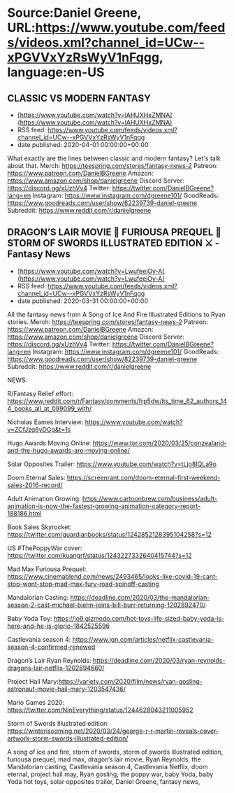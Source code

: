 # Source:Daniel Greene, URL:https://www.youtube.com/feeds/videos.xml?channel_id=UCw--xPGVVxYzRsWyV1nFqgg, language:en-US

## CLASSIC VS MODERN FANTASY
 - [https://www.youtube.com/watch?v=lAHUXHxZMNA](https://www.youtube.com/watch?v=lAHUXHxZMNA)
 - RSS feed: https://www.youtube.com/feeds/videos.xml?channel_id=UCw--xPGVVxYzRsWyV1nFqgg
 - date published: 2020-04-01 00:00:00+00:00

What exactly are the lines between classic and modern fantasy? Let's talk about that.
Merch: https://teespring.com/stores/fantasy-news-2
Patreon: https://www.patreon.com/DanielBGreene
Amazon: https://www.amazon.com/shop/danielgreene
Discord Server: https://discord.gg/xUzhVv4
Twitter: https://twitter.com/DanielBGreene?lang=en
Instagram: https://www.instagram.com/dgreene101/
GoodReads: https://www.goodreads.com/user/show/82239739-daniel-greene
Subreddit: https://www.reddit.com/r/danielgreene

## DRAGON’S LAIR MOVIE 🐉 FURIOUSA PREQUEL 🤬 STORM OF SWORDS ILLUSTRATED EDITION ⚔️ - Fantasy News
 - [https://www.youtube.com/watch?v=LwufeeiOy-A](https://www.youtube.com/watch?v=LwufeeiOy-A)
 - RSS feed: https://www.youtube.com/feeds/videos.xml?channel_id=UCw--xPGVVxYzRsWyV1nFqgg
 - date published: 2020-03-31 00:00:00+00:00

All the fantasy news from A Song of Ice And Fire Illustrated Editions to Ryan stories. 
Merch: https://teespring.com/stores/fantasy-news-2
Patreon: https://www.patreon.com/DanielBGreene
Amazon: https://www.amazon.com/shop/danielgreene
Discord Server: https://discord.gg/xUzhVv4
Twitter: https://twitter.com/DanielBGreene?lang=en
Instagram: https://www.instagram.com/dgreene101/
GoodReads: https://www.goodreads.com/user/show/82239739-daniel-greene
Subreddit: https://www.reddit.com/r/danielgreene

NEWS:

R/Fantasy Relief effort: https://www.reddit.com/r/Fantasy/comments/frp5dw/its_time_62_authors_144_books_all_at_099099_with/

Nicholas Eames Interview: https://www.youtube.com/watch?v=ZCfJzg6yDGg&t=1s

Hugo Awards Moving Online: https://www.tor.com/2020/03/25/conzealand-and-the-hugo-awards-are-moving-online/

Solar Opposites Trailer: https://www.youtube.com/watch?v=tLjo8IQLa9o

Doom Eternal Sales: https://screenrant.com/doom-eternal-first-weekend-sales-2016-record/

Adult Animation Growing: https://www.cartoonbrew.com/business/adult-animation-is-now-the-fastest-growing-animation-category-report-188186.html

Book Sales Skyrocket: https://twitter.com/guardianbooks/status/1242852128395104258?s=12

US #ThePoppyWar cover: https://twitter.com/kuangrf/status/1243227332640415744?s=12

Mad Max Furiousa Prequel: https://www.cinemablend.com/news/2493465/looks-like-covid-19-cant-stop-wont-stop-mad-max-fury-road-spinoff-casting

Mandalorian Casting: https://deadline.com/2020/03/the-mandalorian-season-2-cast-michael-biehn-joins-bill-burr-returning-1202892470/

Baby Yoda Toy: https://io9.gizmodo.com/hot-toys-life-sized-baby-yoda-is-here-and-he-is-glorio-1842525596

Castlevania season 4: https://www.ign.com/articles/netflix-castlevania-season-4-confirmed-renewed

Dragon’s Lair Ryan Reynolds: https://deadline.com/2020/03/ryan-reynolds-dragons-lair-netflix-1202894660/

Project Hail Mary:https://variety.com/2020/film/news/ryan-gosling-astronaut-movie-hail-mary-1203547436/

Mario Games 2020: https://twitter.com/NinEverything/status/1244628043211005952

Storm of Swords Illustrated edition: https://winteriscoming.net/2020/03/24/george-r-r-martin-reveals-cover-artwork-storm-swords-illustrated-edition/

A song of ice and fire, storm of swords, storm of swords illustrated edition, furiousa prequel, mad max, dragon’s lair movie, Ryan Reynolds, the Mandalorian casting, Castlevania season 4, Castlevania Netflix, doom eternal, project hail may, Ryan gosling, the poppy war, baby Yoda, baby Yoda hot toys, solar opposites trailer, Daniel Greene, fantasy news,

